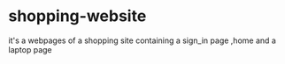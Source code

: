 # shopping-website
it's a webpages of a shopping site containing a sign_in page ,home and a laptop page 
